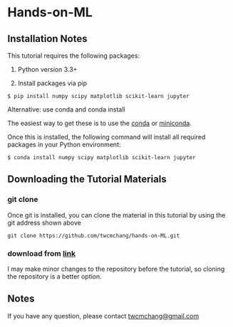 # Hands-on-ML
## Installation Notes
This tutorial requires the following packages:

1. Python version 3.3+

2. Install packages via pip
```
$ pip install numpy scipy matplotlib scikit-learn jupyter
```

Alternative: use conda and conda install

The easiest way to get these is to use the [conda](https://store.continuum.io/) or [miniconda](http://conda.pydata.org/miniconda.html).

Once this is installed, the following command will install all required packages in your Python environment:
```
$ conda install numpy scipy matplotlib scikit-learn jupyter
```

## Downloading the Tutorial Materials

### git clone
Once git is installed, you can clone the material in this tutorial by using the git address shown above

```git clone https://github.com/twcmchang/hands-on-ML.git```

### download from [link](https://goo.gl/NMzhuv)

I may make minor changes to the repository before the tutorial, so cloning the repository is a better option.

## Notes
If you have any question, please contact twcmchang@gmail.com

